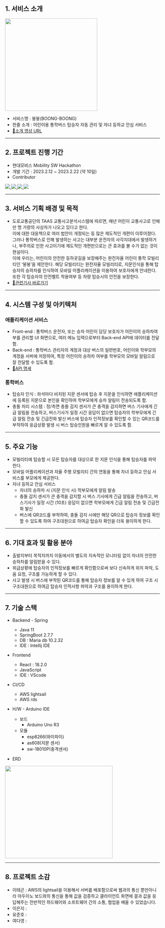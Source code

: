 ## 1. 서비스 소개
<img src="https://user-images.githubusercontent.com/102223636/220829672-61f0b61a-7ea9-46af-b88f-e313ef027550.png" width="300" height="300"/>

* 서비스명 : 붕붕(BOONG-BOONG)
* 한줄 소개 : 어린이용 통학버스 탑승자 자동 관리 및 자녀 등하교 안심 서비스 <br>
* [🔗소개 영상 URL](https://www.notion.so/API-f49199c0d8fb492a9c6a16155d655ef1) 

---

## 2. 프로젝트 진행 기간
* 현대모비스 Mobility SW Hackathon <br>
* 개발 기간 : 2023.2.12 ~ 2023.2.22 (약 10일) <br>
* Contributor<br>
<a href="https://github.com/taegon98/Hyundai-Mobis_Galloper/graphs/contributors">
  <img src="https://contrib.rocks/image?repo=taegon98/Hyundai-Mobis_Galloper" />
</a>
<a href="https://github.com/Leeeeunji/algorithms/graphs/contributors">
  <img src="https://contrib.rocks/image?repo=Leeeeunji/algorithms" />
</a>
<a href="https://github.com/Yodayeong/TIL/graphs/contributors">
  <img src="https://contrib.rocks/image?repo=Yodayeong/TIL" />
</a>
<a href="https://github.com/yoo0221/resume/graphs/contributors">
  <img src="https://contrib.rocks/image?repo=yoo0221/resume" />
</a>

---

## 3. 서비스 기획 배경 및 목적
* 도로교통공단의 TAAS 교통사고분석시스템에 따르면, 매년 어린이 교통사고로 인해 만 명 가량의 사상자가 나오고 있다고 한다.<br>
이에 대한 대응책으로 여러 법안이 개정되는 등 많은 제도적인 개편이 이루어졌다.<br>
그러나 통학버스로 인해 발생하는 사고는 대부분 운전자의 사각지대에서 발생하거나, 부주의로 인한 사고이기에 제도적인 개편만으로는 큰 효과를 볼 수가 없는 것이 현실이다. <br>
이에 우리는, 어린이의 안전한 등하굣길을 보장해주는 완전자율 어린이 통학 모빌리티인 ‘붕붕’을 제안한다. 해당 모빌리티는 완전자율 모빌리티로, 지문인식을 통해 탑승자의 승하차를 인식하여 모바일 어플리케이션을 이용하여 보호자에게 안내한다. 또한 각 탑승자의 안전벨트 착용여부 등 차량 탑승시의 안전을 보장한다.<br>
* [🔗관련기사 바로가기](https://www.donga.com/news/Society/article/all/20220714/114441208/1)
---
## 4. 시스템 구성 및 아키텍처
### 애플리케이션 서비스
* Front-end : 통학버스 운전자, 또는 승차 어린이 담당 보호자가 어린이의 승하차여부를 관리할 UI 화면으로, 여러 메뉴 입력으로부터 Back-end API에 데이터를 전달함.
* Back-end : 통학버스 관리자의 계정과 대상 버스의 일련번호, 어린이와 학부모의 계정을 서버에 저장하여, 특정 어린이의 승하차 여부를 학부모의 모바일 알림으로 잘 전달할 수 있도록 함.<br>
* [🔗API 명세](https://www.notion.so/API-f49199c0d8fb492a9c6a16155d655ef1) 
### 통학버스
* 탑승자 인식 : 좌석마다 비치된 지문 센서에 탑승 후 지문을 인식하면 애플리케이션에 등록된 지문으로 본인을 확인하여 학부모에게 승차 알림이 전송되도록 함.
* 충돌 처리 시스템 : 정/측면 충돌 감지 센서가 큰 충격을 감지하면 버스 기사에게 긴급 알림을 전송하고, 버스기사가 일정 시간 응답이 없으면 탑승자의 학부모에게 긴급 알림 전송 및 긴급전화 발신
버스에 탑승자 인적정보를 확인할 수 있는 QR코드를 부착하여 응급상황 발생 시 버스 탑승인원을 빠르게 알 수 있도록 함.
---
## 5. 주요 기능
* 모빌리티에 탑승할 시 모든 탑승자를 대상으로 한 지문 인식을 통해 탑승자를 파악한다.
* 모바일 어플리케이션과 자율 주행 모빌리티 간의 연동을 통해 자녀 등하교 안심 서비스를 부모에게 제공한다.
* 자녀 등하교 안심 서비스
  - 자녀의 승하차 시 (지문 인식 시) 학부모에게 알림 발송
  - 충돌 감지 센서가 큰 충격을 감지할 시 버스 기사에게 긴급 알림을 전송하고, 버스기사가 일정 시간 (10초) 응답이 없으면 학부모에게 긴급 알림 전송 및 긴급전화 발신
  - 버스에 QR코드를 부착하여, 충돌 감지 시에만 해당 QR으로 탑승자 정보를 확인할 수 있도록 하여 구조대원으로 하여금 탑승자 확인을 더욱 용이하게 한다.
---
## 6. 기대 효과 및 활용 분야
* 출발지부터 목적지까지 이동에서의 별도의 지속적인 모니터링 없이 자녀의 안전한 승하차를 알림받을 수 있다.
* 위급상황에 탑승자의 인적정보를 빠르게 확인함으로써 보다 신속하게 위치 파악, 도움 요청, 구조를 가능하게 할 수 있다.
* 사고 발생 시 버스에 부착된 QR코드를 통해 탑승자 정보를 알 수 있게 하여 구조 시 구조대원으로 하여금 탑승자 인적사항 파악과 구조를 용이하게 한다.
---
## 7. 기술 스택
* Backend - Spring
  - Java 11
  - SpringBoot 2.7.7
  - DB : Maria db 10.2.32
  - IDE : Intellij IDE

* Frontend
  - React : 18.2.0
  - JavaScript
  - IDE : VScode

* CI/CD
  - AWS lightsail
  - AWS rds

* H/W - Arduino IDE
  - 보드
    - Arduino Uno R3
  - 모듈
    - esp8266(와이파이)
    - as608(지문 센서)
    - sw-18010P(충격센서)
* ERD
<img src="https://user-images.githubusercontent.com/102223636/220561244-ab2b870e-256d-4bb4-a829-6e69b08f2f00.png" width="350" height="300"/>

---
## 8. 프로젝트 소감
* 이태곤 : AWS의 lightsail을 이용해서 서버를 배포함으로써 웹과의 통신 뿐만아니라 아두이노 보드와의 통신을 통해 값을 검증하고 클라이언트 화면에  결과 값을 응답해주는 전반적인 하드웨어와 소프트웨어 간의 소통, 협업을 배울 수 있었습니다.
* 이은지 :
* 유준호 : 
* 여다영 :  
